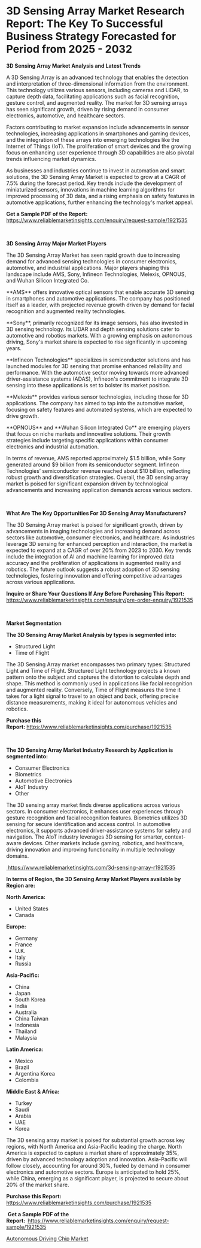 <p><h1>3D Sensing Array Market Research Report: The Key To Successful Business Strategy Forecasted for Period from 2025 - 2032</h1></p><p><strong>3D Sensing Array Market Analysis and Latest Trends</strong></p>
<p><p>A 3D Sensing Array is an advanced technology that enables the detection and interpretation of three-dimensional information from the environment. This technology utilizes various sensors, including cameras and LiDAR, to capture depth data, facilitating applications such as facial recognition, gesture control, and augmented reality. The market for 3D sensing arrays has seen significant growth, driven by rising demand in consumer electronics, automotive, and healthcare sectors.</p><p>Factors contributing to market expansion include advancements in sensor technologies, increasing applications in smartphones and gaming devices, and the integration of these arrays into emerging technologies like the Internet of Things (IoT). The proliferation of smart devices and the growing focus on enhancing user experience through 3D capabilities are also pivotal trends influencing market dynamics.</p><p>As businesses and industries continue to invest in automation and smart solutions, the 3D Sensing Array Market is expected to grow at a CAGR of 7.5% during the forecast period. Key trends include the development of miniaturized sensors, innovations in machine learning algorithms for improved processing of 3D data, and a rising emphasis on safety features in automotive applications, further enhancing the technology's market appeal.</p></p>
<p><strong>Get a Sample PDF of the Report:&nbsp;</strong> <a href="https://www.reliablemarketinsights.com/enquiry/request-sample/1921535?utm_campaign=2311&utm_medium=2&utm_source=Github&utm_content=ia&utm_term=13022025&utm_id=3d-sensing-array">https://www.reliablemarketinsights.com/enquiry/request-sample/1921535</a></p>
<p>&nbsp;</p>
<p><strong>3D Sensing Array Major Market Players</strong></p>
<p><p>The 3D Sensing Array Market has seen rapid growth due to increasing demand for advanced sensing technologies in consumer electronics, automotive, and industrial applications. Major players shaping this landscape include AMS, Sony, Infineon Technologies, Melexis, OPNOUS, and Wuhan Silicon Integrated Co.</p><p>**AMS** offers innovative optical sensors that enable accurate 3D sensing in smartphones and automotive applications. The company has positioned itself as a leader, with projected revenue growth driven by demand for facial recognition and augmented reality technologies. </p><p>**Sony**, primarily recognized for its image sensors, has also invested in 3D sensing technology. Its LIDAR and depth sensing solutions cater to automotive and robotics markets. With a growing emphasis on autonomous driving, Sony's market share is expected to rise significantly in upcoming years.</p><p>**Infineon Technologies** specializes in semiconductor solutions and has launched modules for 3D sensing that promise enhanced reliability and performance. With the automotive sector moving towards more advanced driver-assistance systems (ADAS), Infineon's commitment to integrate 3D sensing into these applications is set to bolster its market position.</p><p>**Melexis** provides various sensor technologies, including those for 3D applications. The company has aimed to tap into the automotive market, focusing on safety features and automated systems, which are expected to drive growth.</p><p>**OPNOUS** and **Wuhan Silicon Integrated Co** are emerging players that focus on niche markets and innovative solutions. Their growth strategies include targeting specific applications within consumer electronics and industrial automation.</p><p>In terms of revenue, AMS reported approximately $1.5 billion, while Sony generated around $9 billion from its semiconductor segment. Infineon Technologies’ semiconductor revenue reached about $10 billion, reflecting robust growth and diversification strategies. Overall, the 3D sensing array market is poised for significant expansion driven by technological advancements and increasing application demands across various sectors.</p></p>
<p>&nbsp;</p>
<p><strong>What Are The Key Opportunities For 3D Sensing Array Manufacturers?</strong></p>
<p><p>The 3D Sensing Array market is poised for significant growth, driven by advancements in imaging technologies and increasing demand across sectors like automotive, consumer electronics, and healthcare. As industries leverage 3D sensing for enhanced perception and interaction, the market is expected to expand at a CAGR of over 20% from 2023 to 2030. Key trends include the integration of AI and machine learning for improved data accuracy and the proliferation of applications in augmented reality and robotics. The future outlook suggests a robust adoption of 3D sensing technologies, fostering innovation and offering competitive advantages across various applications.</p></p>
<p><strong>Inquire or Share Your Questions If Any Before Purchasing This Report:</strong> <a href="https://www.reliablemarketinsights.com/enquiry/pre-order-enquiry/1921535?utm_campaign=2311&utm_medium=2&utm_source=Github&utm_content=ia&utm_term=13022025&utm_id=3d-sensing-array">https://www.reliablemarketinsights.com/enquiry/pre-order-enquiry/1921535</a></p>
<p>&nbsp;</p>
<p><strong>Market Segmentation</strong></p>
<p><strong>The 3D Sensing Array Market Analysis by types is segmented into:</strong></p>
<p><ul><li>Structured Light</li><li>Time of Flight</li></ul></p>
<p><p>The 3D Sensing Array market encompasses two primary types: Structured Light and Time of Flight. Structured Light technology projects a known pattern onto the subject and captures the distortion to calculate depth and shape. This method is commonly used in applications like facial recognition and augmented reality. Conversely, Time of Flight measures the time it takes for a light signal to travel to an object and back, offering precise distance measurements, making it ideal for autonomous vehicles and robotics.</p></p>
<p><strong>Purchase this Report:&nbsp;</strong><a href="https://www.reliablemarketinsights.com/purchase/1921535?utm_campaign=2311&utm_medium=2&utm_source=Github&utm_content=ia&utm_term=13022025&utm_id=3d-sensing-array">https://www.reliablemarketinsights.com/purchase/1921535</a></p>
<p>&nbsp;</p>
<p><strong>The 3D Sensing Array Market Industry Research by Application is segmented into:</strong></p>
<p><ul><li>Consumer Electronics</li><li>Biometrics</li><li>Automotive Electronics</li><li>AIoT Industry</li><li>Other</li></ul></p>
<p><p>The 3D sensing array market finds diverse applications across various sectors. In consumer electronics, it enhances user experiences through gesture recognition and facial recognition features. Biometrics utilizes 3D sensing for secure identification and access control. In automotive electronics, it supports advanced driver-assistance systems for safety and navigation. The AIoT industry leverages 3D sensing for smarter, context-aware devices. Other markets include gaming, robotics, and healthcare, driving innovation and improving functionality in multiple technology domains.</p></p>
<p><a href="https://www.reliablemarketinsights.com/3d-sensing-array-r1921535?utm_campaign=2311&utm_medium=2&utm_source=Github&utm_content=ia&utm_term=13022025&utm_id=3d-sensing-array">&nbsp;https://www.reliablemarketinsights.com/3d-sensing-array-r1921535</a></p>
<p><strong>In terms of Region, the 3D Sensing Array Market Players available by Region are:</strong></p>
<p>
    <p> <strong> North America: </strong>
        <ul>
            <li>United States</li>
            <li>Canada</li>
        </ul>
        </p> 
    <p> <strong> Europe: </strong>
        <ul>
            <li>Germany</li>
            <li>France</li>
            <li>U.K.</li>
            <li>Italy</li>
            <li>Russia</li>
        </ul>
        </p> 
    <p> <strong> Asia-Pacific: </strong>
        <ul>
            <li>China</li>
            <li>Japan</li>
            <li>South Korea</li>
            <li>India</li>
            <li>Australia</li>
            <li>China Taiwan</li>
            <li>Indonesia</li>
            <li>Thailand</li>
            <li>Malaysia</li>
        </ul>
        </p> 
    <p> <strong> Latin America: </strong>
        <ul>
            <li>Mexico</li>
            <li>Brazil</li>
            <li>Argentina Korea</li>
            <li>Colombia</li>
        </ul>
        </p> 
    <p> <strong> Middle East & Africa: </strong>
        <ul>
            <li>Turkey</li>
            <li>Saudi</li>
            <li>Arabia</li>
            <li>UAE</li>
            <li>Korea</li>
        </ul>
    </p>
    </p>
<p><p>The 3D sensing array market is poised for substantial growth across key regions, with North America and Asia-Pacific leading the charge. North America is expected to capture a market share of approximately 35%, driven by advanced technology adoption and innovation. Asia-Pacific will follow closely, accounting for around 30%, fueled by demand in consumer electronics and automotive sectors. Europe is anticipated to hold 25%, while China, emerging as a significant player, is projected to secure about 20% of the market share.</p></p>
<p><strong>Purchase this Report: </strong><a href="https://www.reliablemarketinsights.com/purchase/1921535?utm_campaign=2311&utm_medium=2&utm_source=Github&utm_content=ia&utm_term=13022025&utm_id=3d-sensing-array">https://www.reliablemarketinsights.com/purchase/1921535</a></p>
<p>&nbsp;<strong>Get a Sample PDF of the Report:&nbsp;&nbsp;</strong><a href="https://www.reliablemarketinsights.com/enquiry/request-sample/1921535?utm_campaign=2311&utm_medium=2&utm_source=Github&utm_content=ia&utm_term=13022025&utm_id=3d-sensing-array">https://www.reliablemarketinsights.com/enquiry/request-sample/1921535</a></p>
<p><strong></strong></p>
<p><p><a href="https://github.com/krinerstormy331/Market-Research-Report-List-1/blob/main/autonomous-driving-chip-market.md?utm_campaign=2311&utm_medium=2&utm_source=Github&utm_content=ia&utm_term=13022025&utm_id=3d-sensing-array">Autonomous Driving Chip Market</a></p></p>